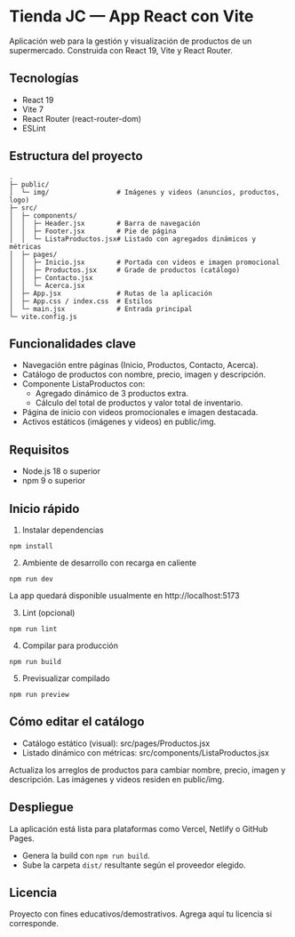 # Tienda JC — App React con Vite

Aplicación web para la gestión y visualización de productos de un supermercado. Construida con React 19, Vite y React Router.

## Tecnologías
- React 19
- Vite 7
- React Router (react-router-dom)
- ESLint

## Estructura del proyecto
```git checkout --theirs README.md
.
├─ public/
│  └─ img/                 # Imágenes y videos (anuncios, productos, logo)
├─ src/
│  ├─ components/
│  │  ├─ Header.jsx        # Barra de navegación
│  │  ├─ Footer.jsx        # Pie de página
│  │  └─ ListaProductos.jsx# Listado con agregados dinámicos y métricas
│  ├─ pages/
│  │  ├─ Inicio.jsx        # Portada con videos e imagen promocional
│  │  ├─ Productos.jsx     # Grade de productos (catálogo)
│  │  ├─ Contacto.jsx
│  │  └─ Acerca.jsx
│  ├─ App.jsx              # Rutas de la aplicación
│  ├─ App.css / index.css  # Estilos
│  └─ main.jsx             # Entrada principal
└─ vite.config.js
```

## Funcionalidades clave
- Navegación entre páginas (Inicio, Productos, Contacto, Acerca).
- Catálogo de productos con nombre, precio, imagen y descripción.
- Componente ListaProductos con:
  - Agregado dinámico de 3 productos extra.
  - Cálculo del total de productos y valor total de inventario.
- Página de inicio con videos promocionales e imagen destacada.
- Activos estáticos (imágenes y videos) en public/img.

## Requisitos
- Node.js 18 o superior
- npm 9 o superior

## Inicio rápido
1) Instalar dependencias
```
npm install
```

2) Ambiente de desarrollo con recarga en caliente
```
npm run dev
```
La app quedará disponible usualmente en http://localhost:5173

3) Lint (opcional)
```
npm run lint
```

4) Compilar para producción
```
npm run build
```

5) Previsualizar compilado
```
npm run preview
```

## Cómo editar el catálogo
- Catálogo estático (visual): src/pages/Productos.jsx
- Listado dinámico con métricas: src/components/ListaProductos.jsx

Actualiza los arreglos de productos para cambiar nombre, precio, imagen y descripción. Las imágenes y videos residen en public/img.

## Despliegue
La aplicación está lista para plataformas como Vercel, Netlify o GitHub Pages.
- Genera la build con `npm run build`.
- Sube la carpeta `dist/` resultante según el proveedor elegido.

## Licencia
Proyecto con fines educativos/demostrativos. Agrega aquí tu licencia si corresponde.
 